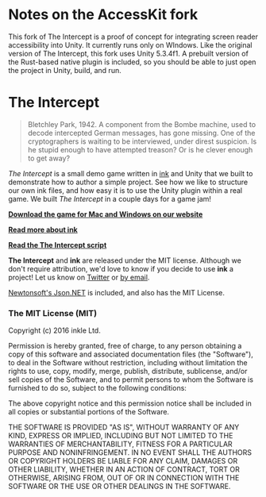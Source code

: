 # Notes on the AccessKit fork

This fork of The Intercept is a proof of concept for integrating screen reader accessibility into Unity. It currently runs only on WIndows. Like the original version of The Intercept, this fork uses Unity 5.3.4f1. A prebuilt version of the Rust-based native plugin is included, so you should be able to just open the project in Unity, build, and run.

# The Intercept


> Bletchley Park, 1942. A component from the Bombe machine, used to decode intercepted German messages, has gone missing. One of the cryptographers is waiting to be interviewed, under direst suspicion. Is he stupid enough to have attempted treason? Or is he clever enough to get away?

*The Intercept* is a small demo game written in [ink](http://www.github.com/inkle/ink) and Unity that we built to demonstrate how to author a simple project. See how we like to structure our own ink files, and how easy it is to use the Unity plugin within a real game. We built *The Intercept* in a couple days for a game jam!

**[Download the game for Mac and Windows on our website](http://www.inklestudios.com/ink/theintercept)**

**[Read more about ink](http://www.inklestudios.com/ink)**

**[Read the The Intercept script](https://github.com/inkle/the-intercept/blob/master/Assets/Ink/TheIntercept.ink)**

**The Intercept** and **ink** are released under the MIT license. Although we don't require attribution, we'd love to know if you decide to use **ink** a project! Let us know on [Twitter](http://www.twitter.com/inkleStudios) or [by email](mailto:info@inklestudios.com).

[Newtonsoft's Json.NET](http://www.newtonsoft.com/json) is included, and also has the MIT License.

### The MIT License (MIT)
Copyright (c) 2016 inkle Ltd.

Permission is hereby granted, free of charge, to any person obtaining a copy of this software and associated documentation files (the "Software"), to deal in the Software without restriction, including without limitation the rights to use, copy, modify, merge, publish, distribute, sublicense, and/or sell copies of the Software, and to permit persons to whom the Software is furnished to do so, subject to the following conditions:

The above copyright notice and this permission notice shall be included in all copies or substantial portions of the Software.

THE SOFTWARE IS PROVIDED "AS IS", WITHOUT WARRANTY OF ANY KIND, EXPRESS OR IMPLIED, INCLUDING BUT NOT LIMITED TO THE WARRANTIES OF MERCHANTABILITY, FITNESS FOR A PARTICULAR PURPOSE AND NONINFRINGEMENT. IN NO EVENT SHALL THE AUTHORS OR COPYRIGHT HOLDERS BE LIABLE FOR ANY CLAIM, DAMAGES OR OTHER LIABILITY, WHETHER IN AN ACTION OF CONTRACT, TORT OR OTHERWISE, ARISING FROM, OUT OF OR IN CONNECTION WITH THE SOFTWARE OR THE USE OR OTHER DEALINGS IN THE SOFTWARE.

